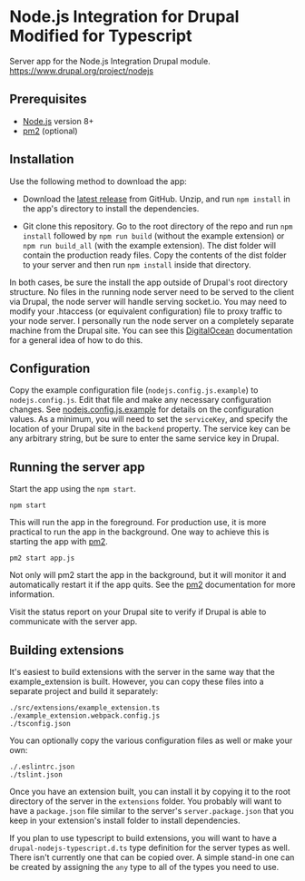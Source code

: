 # Node.js Integration for Drupal Modified for Typescript

Server app for the Node.js Integration Drupal module.
https://www.drupal.org/project/nodejs

## Prerequisites

* [Node.js](https://nodejs.org) version 8+
* [pm2](https://github.com/Unitech/pm2) (optional)

## Installation

Use the following method to download the app:

* Download the
  [latest release](https://github.com/casmbu/drupal-nodejs-typescript/releases) from
  GitHub. Unzip, and run `npm install` in the app's directory to install the
  dependencies.

* Git clone this repository. Go to the root directory of the repo and run
  `npm install` followed by `npm run build` (without the example extension) or
  `npm run build_all` (with the example extension). The dist folder will contain
  the production ready files. Copy the contents of the dist folder to your
  server and then run `npm install` inside that directory.

In both cases, be sure the install the app outside of Drupal's root directory
structure. No files in the running node server need to be served to the client
via Drupal, the node server will handle serving socket.io. You may need to
modify your .htaccess (or equivalent configuration) file to proxy traffic to
your node server. I personally run the node server on a completely separate
machine from the Drupal site. You can see this
[DigitalOcean](https://www.digitalocean.com/community/tutorials/how-to-use-pm2-to-setup-a-node-js-production-environment-on-an-ubuntu-vps)
documentation for a general idea of how to do this.

## Configuration

Copy the example configuration file (`nodejs.config.js.example`) to
`nodejs.config.js`. Edit that file and make any necessary configuration changes.
See [nodejs.config.js.example](https://github.com/casmbu/drupal-nodejs-typescript/blob/master/nodejs.config.js.example)
for details on the configuration values. As a minimum, you will need to set the
`serviceKey`, and specify the location of your Drupal site in the `backend`
property. The service key can be any arbitrary string, but be sure to enter the
same service key in Drupal.

## Running the server app

Start the app using the `npm start`.

```
npm start
```

This will run the app in the foreground. For production use, it is more
practical to run the app in the background. One way to achieve this is starting
the app with [pm2](https://github.com/Unitech/pm2).

```
pm2 start app.js
```

Not only will pm2 start the app in the background, but it will monitor it and
automatically restart it if the app quits. See the
[pm2](https://github.com/Unitech/pm2) documentation for more information.

Visit the status report on your Drupal site to verify if Drupal is able to
communicate with the server app.

## Building extensions

It's easiest to build extensions with the server in the same way that the
example_extension is built. However, you can copy these files into a separate
project and build it separately:

```
./src/extensions/example_extension.ts
./example_extension.webpack.config.js
./tsconfig.json
```

You can optionally copy the various configuration files as well or make your
own:

```
./.eslintrc.json
./tslint.json
```

Once you have an extension built, you can install it by copying it to the root
directory of the server in the `extensions` folder. You probably will want to
have a `package.json` file similar to the server's `server.package.json` that
you keep in your extension's install folder to install dependencies.

If you plan to use typescript to build extensions, you will want to have a
`drupal-nodejs-typescript.d.ts` type definition for the server types as well.
There isn't currently one that can be copied over. A simple stand-in one can be
created by assigning the `any` type to all of the types you need to use.
